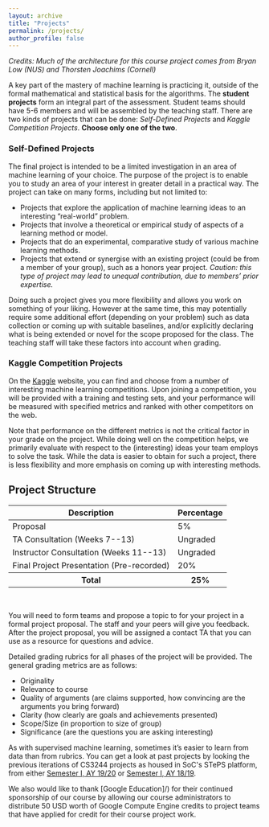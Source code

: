 ```yaml
---
layout: archive
title: "Projects"
permalink: /projects/
author_profile: false
---
```


_Credits: Much of the architecture for this course project comes from
Bryan Low (NUS) and Thorsten Joachims (Cornell)_

A key part of the mastery of machine learning is practicing it,
outside of the formal mathematical and statistical basis for the
algorithms.  The **student projects** form an integral part of the
assessment.  Student teams should have 5-6 members and will be
assembled by the teaching staff.  There are two kinds of projects that
can be done: _Self-Defined Projects_ and _Kaggle Competition
Projects_. **Choose only one of the two**.

### Self-Defined Projects

The final project is intended to be a limited investigation in an area
of machine learning of your choice. The purpose of the project is to
enable you to study an area of your interest in greater detail in a
practical way. The project can take on many forms, including but not
limited to:

* Projects that explore the application of machine learning ideas to an interesting “real-world” problem.
* Projects that involve a theoretical or empirical study of aspects of a learning method or model.
* Projects that do an experimental, comparative study of various machine learning methods.
* Projects that extend or synergise with an existing project (could be from a member of your group), such as a honors year project. 
<em>Caution: this type of project may lead to unequal contribution, due to members’ prior expertise.</em>

Doing such a project gives you more flexibility and allows you work on
something of your liking. However at the same time, this may
potentially require some additional effort (depending on your problem)
such as data collection or coming up with suitable baselines, and/or
explicitly declaring what is being extended or novel for the scope
proposed for the class.  The teaching staff will take these factors
into account when grading.

### Kaggle Competition Projects

On the [Kaggle](http://kaggle.com) website, you can find and choose
from a number of interesting machine learning competitions. Upon
joining a competition, you will be provided with a training and
testing sets, and your performance will be measured with specified
metrics and ranked with other competitors on the web.

Note that performance on the different metrics is not the critical
factor in your grade on the project. While doing well on the
competition helps, we primarily evaluate with respect to the
(interesting) ideas your team employs to solve the task.  While the
data is easier to obtain for such a project, there is less flexibility
and more emphasis on coming up with interesting methods.

## Project Structure

<table class="table table-striped" style="margin-left: auto; margin-right:auto">
<thead class="thead-inverse"><tr><th>Description</th><th>Percentage</th></tr></thead>
<tbody>
<tr><td>Proposal</td><td>5%</td></tr>
<tr><td>TA Consultation (Weeks 7--13)</td><td>Ungraded</td></tr>
<tr><td>Instructor Consultation (Weeks 11--13)</td><td>Ungraded</td></tr>
<tr><td>Final Project Presentation (Pre-recorded)</td><td>20%</td></tr>
<tr><th><b>Total</b></th><th><b>25%</b></th></tr>
</tbody>
</table>
<p><br /></p>

You will need to form teams and propose a topic to for your project in
a formal project proposal.  The staff and your peers will give you
feedback.  After the project proposal, you will be assigned a contact
TA that you can use as a resource for questions and advice.

Detailed grading rubrics for all phases of the project will be provided.
The general grading metrics are as follows:

* Originality
* Relevance to course
* Quality of arguments (are claims supported, how convincing are the arguments you bring forward)
* Clarity (how clearly are goals and achievements presented)
* Scope/Size (in proportion to size of group)
* Significance (are the questions you are asking interesting)

As with supervised machine learning, sometimes it’s easier to learn from
data than from rubrics.  You can get a look at past projects by
looking the previous iterations of
CS3244 projects as housed in SoC's STePS platform, from either
[Semester I, AY 19/20](https://isteps.comp.nus.edu.sg/event/15th-steps/module/CS3244) or
[Semester I, AY 18/19](https://isteps.comp.nus.edu.sg/event/13th-steps/module/CS3244).

We also would like to thank [Google Education]/) for their continued sponsorship of our course by allowing our course administrators to distribute 50 USD worth of Google Compute Engine credits to project teams that have applied for credit for their course project work.
